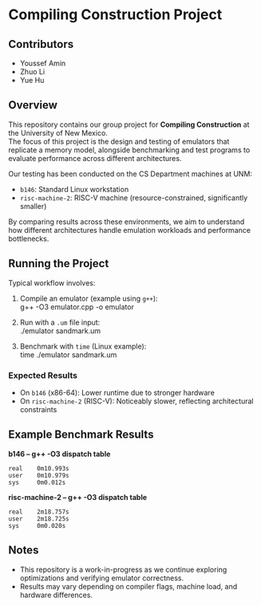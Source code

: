 # Compiling Construction Project

## Contributors
- Youssef Amin  
- Zhuo Li  
- Yue Hu  

## Overview
This repository contains our group project for **Compiling Construction** at the University of New Mexico.  
The focus of this project is the design and testing of emulators that replicate a memory model, alongside benchmarking and test programs to evaluate performance across different architectures.

Our testing has been conducted on the CS Department machines at UNM:
- `b146`: Standard Linux workstation
- `risc-machine-2`: RISC-V machine (resource-constrained, significantly smaller)

By comparing results across these environments, we aim to understand how different architectures handle emulation workloads and performance bottlenecks.
 

## Running the Project
Typical workflow involves:

1. Compile an emulator (example using `g++`):  
    g++ -O3 emulator.cpp -o emulator

2. Run with a `.um` file input:  
    ./emulator sandmark.um

3. Benchmark with `time` (Linux example):  
    time ./emulator sandmark.um

### Expected Results
- On `b146` (x86-64): Lower runtime due to stronger hardware  
- On `risc-machine-2` (RISC-V): Noticeably slower, reflecting architectural constraints  

## Example Benchmark Results

**b146 – g++ -O3 dispatch table**
    
    real    0m10.993s
    user    0m10.979s
    sys     0m0.012s

**risc-machine-2 – g++ -O3 dispatch table**
    
    real    2m18.757s
    user    2m18.725s
    sys     0m0.020s


## Notes
- This repository is a work-in-progress as we continue exploring optimizations and verifying emulator correctness.  
- Results may vary depending on compiler flags, machine load, and hardware differences.  
